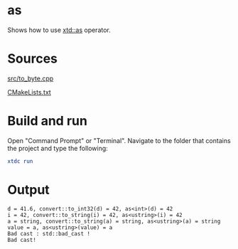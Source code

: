 # as

Shows how to use [xtd::as](../../../../src/xtd.core/include/xtd/convert.h) operator.

# Sources

[src/to_byte.cpp](src/to_byte.cpp)

[CMakeLists.txt](CMakeLists.txt)

# Build and run

Open "Command Prompt" or "Terminal". Navigate to the folder that contains the project and type the following:

```cmake
xtdc run
```

# Output

```
d = 41.6, convert::to_int32(d) = 42, as<int>(d) = 42
i = 42, convert::to_string(i) = 42, as<ustring>(i) = 42
a = string, convert::to_string(a) = string, as<ustring>(a) = string
value = a, as<ustring>(value) = a
Bad cast : std::bad_cast !
Bad cast!
```

